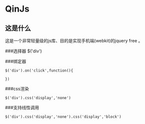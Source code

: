 QinJs
=====
这是什么
----------
这是一个非常轻量级的js库、目的是实现手机端(webkit)的jquery free 。

###选择器
	$('div')

###绑定器
	
	$('div').on('click',function(){
	
	})
	

###css渲染
	
	$('div').css('display','none')
	

###支持线性调用
	
	$('div').css('display','none').css('display','block')
	

